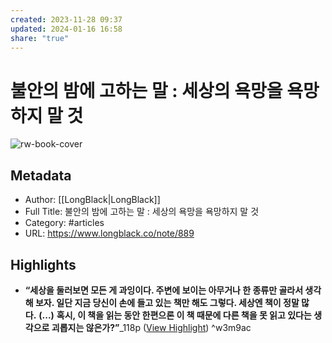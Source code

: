 ```yaml
---
created: 2023-11-28 09:37
updated: 2024-01-16 16:58
share: "true"
---
```


# 불안의 밤에 고하는 말 : 세상의 욕망을 욕망하지 말 것

![rw-book-cover](https://readwise-assets.s3.amazonaws.com/media/uploaded_book_covers/profile_605690/1699853649d2182b08d3a37dfae7163079b47244bf.png)

## Metadata
- Author: [[LongBlack|LongBlack]]
- Full Title: 불안의 밤에 고하는 말 : 세상의 욕망을 욕망하지 말 것
- Category: #articles
- URL: https://www.longblack.co/note/889

## Highlights
- **“세상을 둘러보면 모든 게 과잉이다. 주변에 보이는 아무거나 한 종류만 골라서 생각해 보자. 일단 지금 당신이 손에 들고 있는 책만 해도 그렇다. 세상엔 책이 정말 많다.** **(...)** **혹시, 이 책을 읽는 동안 한편으론 이 책 때문에 다른 책을 못 읽고 있다는 생각으로 괴롭지는 않은가?”**_118p ([View Highlight](https://read.readwise.io/read/01hg7twbxhknssdzfjhx3z5e1t)) ^w3m9ac
